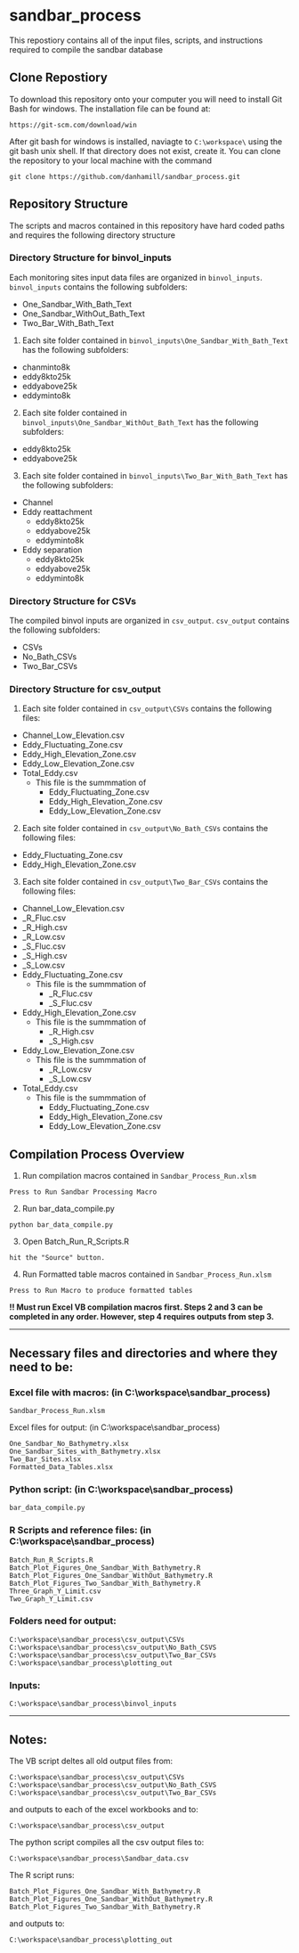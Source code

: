 
# sandbar_process
This repostiory contains all of the input files, scripts, and instructions required to compile the sandbar database

## Clone Repostiory
To download this repository onto your computer you will need to install Git Bash for windows. The installation file can be found at:
```
https://git-scm.com/download/win
```
After git bash for windows is installed, naviagte to `C:\workspace\` using the git bash unix shell.  If that directory does not exist, create it.  You can clone the repository to your local machine with the command
```
git clone https://github.com/danhamill/sandbar_process.git
```
## Repository Structure
The scripts and macros contained in this repository have hard coded paths and requires the following directory structure

### Directory Structure for binvol_inputs
Each monitoring sites input data files are organized in `binvol_inputs`.  `binvol_inputs` contains the following subfolders:
* One_Sandbar_With_Bath_Text
* One_Sandbar_WithOut_Bath_Text 
* Two_Bar_With_Bath_Text

1) Each site folder contained in `binvol_inputs\One_Sandbar_With_Bath_Text` has the following subfolders:
* chanminto8k
* eddy8kto25k
* eddyabove25k
* eddyminto8k

2) Each site folder contained in `binvol_inputs\One_Sandbar_WithOut_Bath_Text` has the following subfolders:
* eddy8kto25k
* eddyabove25k

3) Each site folder contained in `binvol_inputs\Two_Bar_With_Bath_Text` has the following subfolders:
* Channel
* Eddy reattachment
    * eddy8kto25k
    * eddyabove25k
    * eddyminto8k
* Eddy separation
    * eddy8kto25k
    * eddyabove25k
    * eddyminto8k

### Directory Structure for CSVs
The compiled binvol inputs are organized in `csv_output`.  `csv_output` contains the following subfolders:
* CSVs
* No_Bath_CSVs
* Two_Bar_CSVs

### Directory Structure for csv_output

1) Each site folder contained in `csv_output\CSVs` contains the following files:
* Channel_Low_Elevation.csv
* Eddy_Fluctuating_Zone.csv
* Eddy_High_Elevation_Zone.csv
* Eddy_Low_Elevation_Zone.csv
* Total_Eddy.csv
    * This file is the summmation of
       * Eddy_Fluctuating_Zone.csv
       * Eddy_High_Elevation_Zone.csv
       * Eddy_Low_Elevation_Zone.csv

2) Each site folder contained in `csv_output\No_Bath_CSVs` contains the following files:
* Eddy_Fluctuating_Zone.csv
* Eddy_High_Elevation_Zone.csv

3) Each site folder contained in `csv_output\Two_Bar_CSVs` contains the following files:
* Channel_Low_Elevation.csv
* _R_Fluc.csv
* _R_High.csv
* _R_Low.csv
* _S_Fluc.csv
* _S_High.csv
* _S_Low.csv
* Eddy_Fluctuating_Zone.csv
   * This file is the summmation of
       * _R_Fluc.csv
       * _S_Fluc.csv
* Eddy_High_Elevation_Zone.csv
   * This file is the summmation of
       * _R_High.csv
       * _S_High.csv
* Eddy_Low_Elevation_Zone.csv
   * This file is the summmation of
       * _R_Low.csv
       * _S_Low.csv
* Total_Eddy.csv
    * This file is the summmation of
       * Eddy_Fluctuating_Zone.csv
       * Eddy_High_Elevation_Zone.csv
       * Eddy_Low_Elevation_Zone.csv

## Compilation Process Overview
1) Run compilation macros contained in `Sandbar_Process_Run.xlsm` 
```
Press to Run Sandbar Processing Macro
```

2) Run bar_data_compile.py 
```
python bar_data_compile.py
```
3) Open Batch_Run_R_Scripts.R 
```
hit the "Source" button.
```
4) Run Formatted table macros contained in `Sandbar_Process_Run.xlsm` 
```
Press to Run Macro to produce formatted tables
```
**!! Must run Excel VB compilation macros first. Steps 2 and 3 can be completed in any order. However, step 4 requires outputs from step 3.**

---
## Necessary files and directories and where they need to be:

### Excel file with macros: (in C:\workspace\sandbar_process)
```
Sandbar_Process_Run.xlsm
```
Excel files for output: (in C:\workspace\sandbar_process)
```
One_Sandbar_No_Bathymetry.xlsx
One_Sandbar_Sites_with_Bathymetry.xlsx
Two_Bar_Sites.xlsx
Formatted_Data_Tables.xlsx
```

### Python script: (in C:\workspace\sandbar_process)
```
bar_data_compile.py
```

### R Scripts and reference files: (in C:\workspace\sandbar_process)
```
Batch_Run_R_Scripts.R
Batch_Plot_Figures_One_Sandbar_With_Bathymetry.R
Batch_Plot_Figures_One_Sandbar_WithOut_Bathymetry.R
Batch_Plot_Figures_Two_Sandbar_With_Bathymetry.R
Three_Graph_Y_Limit.csv
Two_Graph_Y_Limit.csv
```
### Folders need for output:
```
C:\workspace\sandbar_process\csv_output\CSVs
C:\workspace\sandbar_process\csv_output\No_Bath_CSVS
C:\workspace\sandbar_process\csv_output\Two_Bar_CSVs
C:\workspace\sandbar_process\plotting_out
```
### Inputs:
```
C:\workspace\sandbar_process\binvol_inputs
```
---
## Notes:

The VB script deltes all old output files from:
```
C:\workspace\sandbar_process\csv_output\CSVs
C:\workspace\sandbar_process\csv_output\No_Bath_CSVS
C:\workspace\sandbar_process\csv_output\Two_Bar_CSVs
```
and outputs to each of the excel workbooks and to:
```
C:\workspace\sandbar_process\csv_output
```
The python script compiles all the csv output files to:
```
C:\workspace\sandbar_process\Sandbar_data.csv
```
The R script runs:
```
Batch_Plot_Figures_One_Sandbar_With_Bathymetry.R
Batch_Plot_Figures_One_Sandbar_WithOut_Bathymetry.R
Batch_Plot_Figures_Two_Sandbar_With_Bathymetry.R
```
and outputs to:
```
C:\workspace\sandbar_process\plotting_out
```
